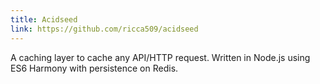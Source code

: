 ```yaml
---
title: Acidseed
link: https://github.com/ricca509/acidseed
---
```


A caching layer to cache any API/HTTP request. Written in Node.js using ES6 Harmony with persistence on Redis.
